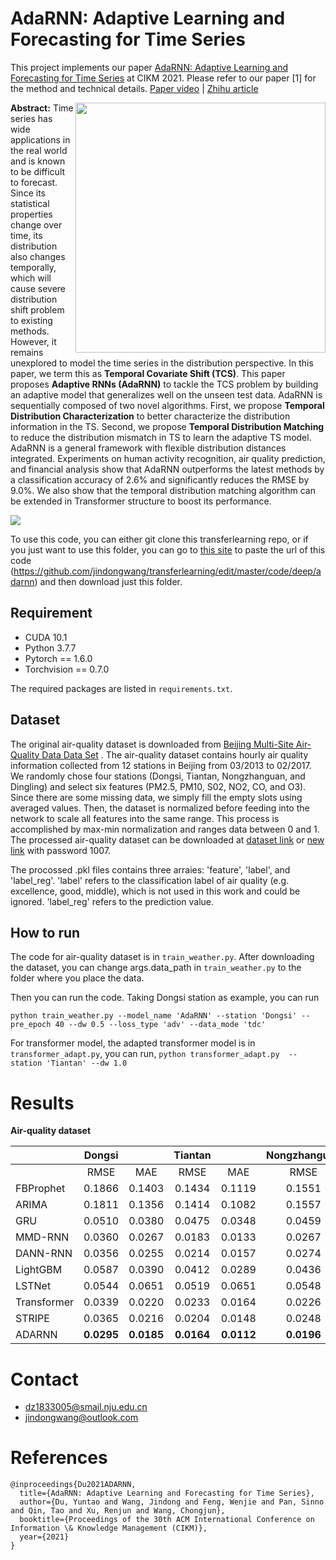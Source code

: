 # AdaRNN: Adaptive Learning and Forecasting for Time Series

This project implements our paper [AdaRNN: Adaptive Learning and Forecasting for Time Series](https://arxiv.org/abs/2108.04443) at CIKM 2021. Please refer to our paper [1] for the method and technical details.  [Paper video](https://www.bilibili.com/video/BV1Gh411B7rj/) | [Zhihu article](https://zhuanlan.zhihu.com/p/398036372)

<img src = "https://z3.ax1x.com/2021/08/13/fslCgH.png" align = "right" width = "400">

**Abstract:** Time series has wide applications in the real world and is known to be difficult to forecast. Since its statistical properties change over time, its distribution also changes temporally, which will cause severe distribution shift problem to existing methods. However, it remains unexplored to model the time series in the distribution perspective. In this paper, we term this as **Temporal Covariate Shift (TCS)**. This paper proposes **Adaptive RNNs (AdaRNN)** to tackle the TCS problem by building an adaptive model that generalizes well on the unseen test data. AdaRNN is sequentially composed of two novel algorithms. First, we propose **Temporal Distribution Characterization** to better characterize the distribution information in the TS. Second, we propose **Temporal Distribution Matching** to reduce the distribution mismatch in TS to learn the adaptive TS model. AdaRNN is a general framework with flexible distribution distances integrated. Experiments on human activity recognition, air quality prediction, and financial analysis show that AdaRNN outperforms the latest methods by a classification accuracy of 2.6% and significantly reduces the RMSE by 9.0%. We also show that the temporal distribution matching algorithm can be extended in Transformer structure to boost its performance.

![](https://z3.ax1x.com/2021/08/13/fslkDI.png)

To use this code, you can either git clone this transferlearning repo, or if you just want to use this folder, you can go to [this site](https://minhaskamal.github.io/DownGit/#/home) to paste the url of this code (https://github.com/jindongwang/transferlearning/edit/master/code/deep/adarnn) and then download just this folder.

## Requirement

- CUDA 10.1 
- Python 3.7.7
- Pytorch == 1.6.0
- Torchvision == 0.7.0

The required packages are listed in `requirements.txt`. 


## Dataset 

The original air-quality dataset is downloaded from [Beijing Multi-Site Air-Quality Data Data Set](https://archive.ics.uci.edu/ml/datasets/Beijing+Multi-Site+Air-Quality+Data) . The air-quality dataset contains hourly air quality information collected from 12 stations in Beijing from 03/2013 to 02/2017. We randomly chose four stations (Dongsi, Tiantan, Nongzhanguan, and Dingling) and select six features (PM2.5, PM10, S02, NO2, CO, and O3). Since there are some missing data, we simply fill the empty slots using averaged values. Then, the dataset is normalized before feeding into the network to scale all features into the same range. This process is accomplished by max-min normalization and ranges data between 0 and 1. The processed  air-quality dataset can be downloaded at [dataset link](https://box.nju.edu.cn/f/2239259e06dd4f4cbf64/?dl=1) or [new link](https://pan.baidu.com/s/1xkLyd9YPgK7h8B1-acCImg) with password 1007. 

The procossed .pkl files contains three arraies: 'feature', 'label', and 'label_reg'. 'label' refers to the classification label of air quality (e.g. excellence, good, middle), which is not used in this work and could be ignored. 'label_reg' refers to the prediction value.


## How to run

The code for air-quality dataset is in `train_weather.py`. After downloading the dataset, you can change args.data_path in `train_weather.py` to the folder where you place the data.

Then you can run the code. Taking Dongsi station as example, you can run 

`python train_weather.py --model_name 'AdaRNN' --station 'Dongsi' --pre_epoch 40 --dw 0.5 --loss_type 'adv' --data_mode 'tdc'`

For transformer model, the adapted transformer model is in `transformer_adapt.py`, you can run,
`python transformer_adapt.py  --station 'Tiantan' --dw 1.0`

# Results

**Air-quality dataset**

|             |  Dongsi |         | Tiantan |         | Nongzhanguan |         | Dingling |         |
|-------------|:-------:|:-------:|:-------:|:-------:|:------------:|:-------:|:--------:|:-------:|
|             |   RMSE  |   MAE   |   RMSE  |   MAE   |     RMSE     |   MAE   |   RMSE   |   MAE   |
| FBProphet   | 0.1866  | 0.1403  | 0.1434  | 0.1119  |    0.1551    | 0.1221  |  0.0932  | 0.0736  |
| ARIMA       | 0.1811  | 0.1356  | 0.1414  | 0.1082  |    0.1557    | 0.1156  |  0.0922  | 0.0709  |
| GRU         | 0.0510  | 0.0380  | 0.0475  | 0.0348  |    0.0459    | 0.0330  |  0.0347  | 0.0244  |
| MMD-RNN     | 0.0360  | 0.0267  | 0.0183  | 0.0133  |    0.0267    | 0.0197  |  0.0288  | 0.0168  |
| DANN-RNN    | 0.0356  | 0.0255  | 0.0214  | 0.0157  |    0.0274    | 0.0203  |  0.0291  | 0.0211  |
| LightGBM    | 0.0587  | 0.0390  | 0.0412  | 0.0289  |    0.0436    | 0.0319  |  0.0322  | 0.0210  |
| LSTNet      | 0.0544  | 0.0651  | 0.0519  | 0.0651  |    0.0548    | 0.0696  |  0.0599  | 0.0705  |
| Transformer | 0.0339  | 0.0220  | 0.0233  | 0.0164  |    0.0226    | 0.0181  |  0.0263  | 0.0163  |
| STRIPE      | 0.0365  | 0.0216  | 0.0204  | 0.0148  |    0.0248    | 0.0154  |  0.0304  | 0.0139  |
| ADARNN      | **0.0295**  | **0.0185**  | **0.0164**  | **0.0112**  |    **0.0196**    | **0.0122**  |  **0.0233**  | **0.0150**  |

# Contact

- dz1833005@smail.nju.edu.cn
- jindongwang@outlook.com


# References

```
@inproceedings{Du2021ADARNN,
  title={AdaRNN: Adaptive Learning and Forecasting for Time Series},
  author={Du, Yuntao and Wang, Jindong and Feng, Wenjie and Pan, Sinno and Qin, Tao and Xu, Renjun and Wang, Chongjun},
  booktitle={Proceedings of the 30th ACM International Conference on Information \& Knowledge Management (CIKM)},
  year={2021}
}
```
